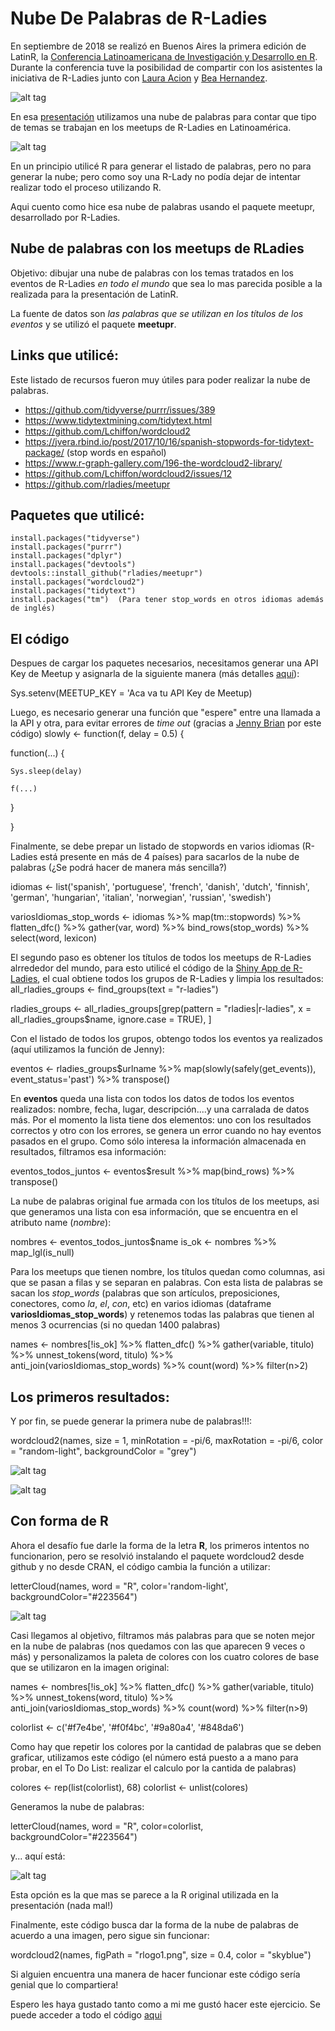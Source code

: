 # Nube De Palabras de R-Ladies

En septiembre de 2018 se realizó en Buenos Aires la primera edición de LatinR, la [Conferencia Latinoamericana de Investigación y Desarrollo en R](https://github.com/LatinR/presentaciones-LatinR2018). Durante la conferencia tuve la posibilidad de compartir con los asistentes la iniciativa de R-Ladies junto con [Laura Acion](http://lacion.rbind.io/) y [Bea Hernandez](https://twitter.com/chucheria).  


![alt tag](https://github.com/yabellini/NubeDePalabras/blob/master/imagen.png)

En esa [presentación](https://github.com/LatinR/presentaciones-LatinR2018/blob/master/presentaciones-orales/LatinR2018_RLadies.pptx) utilizamos una nube de palabras para contar que tipo de temas se trabajan en los meetups de R-Ladies en Latinoamérica.

![alt tag](https://github.com/yabellini/NubeDePalabras/blob/master/ROriginal.png)

En un principio utilicé R para generar el listado de palabras, pero no para generar la nube; pero como soy una R-Lady no podía dejar de intentar realizar todo el proceso utilizando R. 

Aqui cuento como hice esa nube de palabras usando el paquete meetupr, desarrollado por R-Ladies.

## Nube de palabras con los meetups de RLadies

Objetivo: dibujar una nube de palabras con los temas tratados en los eventos de R-Ladies *en todo el mundo* que sea lo mas parecida posible a la realizada para la presentación de LatinR.

La fuente de datos son *las palabras que se utilizan en los títulos de los eventos* y se utilizó el paquete **meetupr**.

## Links que utilicé:
Este listado de recursos fueron muy útiles para poder realizar la nube de palabras.

- https://github.com/tidyverse/purrr/issues/389
- https://www.tidytextmining.com/tidytext.html 
- https://github.com/Lchiffon/wordcloud2 
- https://jvera.rbind.io/post/2017/10/16/spanish-stopwords-for-tidytext-package/ (stop words en español)
- https://www.r-graph-gallery.com/196-the-wordcloud2-library/
- https://github.com/Lchiffon/wordcloud2/issues/12
- https://github.com/rladies/meetupr

## Paquetes que utilicé:

```
install.packages("tidyverse")
install.packages("purrr")
install.packages("dplyr")
install.packages("devtools")
devtools::install_github("rladies/meetupr")
install.packages("wordcloud2")
install.packages("tidytext")
install.packages("tm")  (Para tener stop_words en otros idiomas además de inglés)
```

## El código

Despues de cargar los paquetes necesarios, necesitamos generar una API Key de Meetup y asignarla de la siguiente manera (más detalles [aquí](https://github.com/rladies/meetupr)):

Sys.setenv(MEETUP_KEY = 'Aca va tu API Key de Meetup)

Luego, es necesario generar una función que "espere" entre una llamada a la API y otra, para evitar errores de *time out* (gracias a [Jenny Brian](https://twitter.com/jennybryan) por este código)
slowly <- function(f, delay = 0.5) {
  
  function(...) {
    
    Sys.sleep(delay)
    
    f(...)
    
  }
  
}

Finalmente, se debe prepar un listado de stopwords en varios idiomas (R-Ladies está presente en más de 4 países) para sacarlos de la nube de palabras (¿Se podrá hacer de manera más sencilla?)

idiomas <- list('spanish', 'portuguese', 'french', 'danish', 'dutch', 'finnish', 'german', 'hungarian', 'italian', 'norwegian', 'russian', 'swedish')

variosIdiomas_stop_words <- idiomas %>% 
  map(tm::stopwords) %>%
  flatten_dfc() %>% 
  gather(var, word) %>%
  bind_rows(stop_words) %>%
  select(word, lexicon)

El segundo paso es obtener los títulos de todos los meetups de R-Ladies alrrededor del mundo, para esto utilicé el código de la [Shiny App de R-Ladies](https://github.com/rladies/rshinylady), el cual obtiene todos los grupos de R-Ladies y limpia los resultados:
all_rladies_groups <- find_groups(text = "r-ladies")

rladies_groups <- all_rladies_groups[grep(pattern = "rladies|r-ladies", 
                                          x = all_rladies_groups$name,
                                          ignore.case = TRUE), ]



Con el listado de todos los grupos, obtengo todos los eventos ya realizados (aquí utilizamos la función de Jenny):  

eventos <- rladies_groups$urlname %>%
  map(slowly(safely(get_events)), event_status='past') %>% transpose()


En **eventos** queda una lista con todos los datos de todos los eventos realizados: nombre, fecha, lugar, descripción....y una carralada de datos más.  Por el momento la lista tiene dos elementos: uno con los resultados correctos y otro con los errores, se genera un error cuando no hay eventos pasados en el grupo.  Como sólo interesa la información almacenada en resultados, filtramos esa información: 

eventos_todos_juntos <- eventos$result %>% map(bind_rows) %>% transpose()

La nube de palabras original fue armada con los títulos de los meetups, asi que generamos una lista con esa información, que se encuentra en el atributo name (*nombre*):

nombres <- eventos_todos_juntos$name 
is_ok <- nombres %>% map_lgl(is_null)

Para los meetups que tienen nombre, los títulos quedan como columnas, asi que se pasan a filas y se separan en palabras.  Con esta lista de palabras se sacan los *stop_words* (palabras que son artículos, preposiciones, conectores, como *la*, *el*, *con*, etc) en varios idiomas (dataframe **variosIdiomas_stop_words**) y retenemos todas las palabras que tienen al menos 3 ocurrencias (si no quedan 1400 palabras)

names <- nombres[!is_ok] %>% 
  flatten_dfc() %>% 
  gather(variable, titulo) %>%
  unnest_tokens(word, titulo) %>%
  anti_join(variosIdiomas_stop_words) %>%
  count(word) %>%
  filter(n>2)


## Los primeros resultados:

Y por fin, se puede generar la primera nube de palabras!!!:


wordcloud2(names, size = 1, minRotation = -pi/6, maxRotation = -pi/6,
                  color = "random-light", backgroundColor = "grey")


![alt tag](https://github.com/yabellini/NubeDePalabras/blob/master/NubeDePalabras1.png)

![alt tag](https://github.com/yabellini/NubeDePalabras/blob/master/nubeDepalabras2.png)


## Con forma de R

Ahora el desafío fue darle la forma de la letra **R**, los primeros intentos no funcionarion, pero se resolvió instalando el paquete wordcloud2 desde github y no desde CRAN, el código cambia la función a utilizar:

letterCloud(names,  word = "R", color='random-light', backgroundColor="#223564")

![alt tag](https://github.com/yabellini/NubeDePalabras/blob/master/ConFormaDeR.png)


Casi llegamos al objetivo, filtramos más palabras para que se noten mejor en la nube de palabras (nos quedamos con las que aparecen 9 veces o más) y personalizamos la paleta de colores con los cuatro colores de base que se utilizaron en la imagen original:

names <- nombres[!is_ok] %>% 
  flatten_dfc() %>% 
  gather(variable, titulo) %>%
  unnest_tokens(word, titulo) %>%
  anti_join(variosIdiomas_stop_words) %>%
  count(word) %>%
  filter(n>9)

colorlist <- c('#f7e4be', '#f0f4bc', '#9a80a4', '#848da6')

Como hay que repetir los colores por la cantidad de palabras que se deben graficar, utilizamos este código (el número está puesto a a mano para probar, en el To Do List: realizar el calculo por la cantida de palabras)

colores <- rep(list(colorlist), 68) 
colorlist <- unlist(colores)

Generamos la nube de palabras:

letterCloud(names,  word = "R", color=colorlist, backgroundColor="#223564")

y... aquí está: 

![alt tag](https://github.com/yabellini/NubeDePalabras/blob/master/RConColoresLatinR.png)

Esta opción es la que mas se parece a la R original utilizada en la presentación (nada mal!)

Finalmente, este código busca dar la forma de la nube de palabras de acuerdo a una imagen, pero sigue sin funcionar:

wordcloud2(names, figPath = "rlogo1.png", size = 0.4, color = "skyblue")

Si alguien encuentra una manera de hacer funcionar este código sería genial que lo compartiera!

Espero les haya gustado tanto como a mi me gustó hacer este ejercicio.  Se puede acceder a todo el código [aqui](https://github.com/yabellini/NubeDePalabras/blob/master/NubeDePalabras.R)
